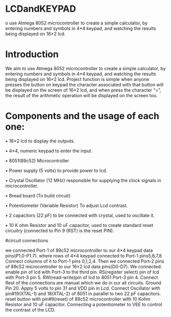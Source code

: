 # LCDandKEYPAD
o use Atmega 8052 microcontroller to create a simple calculator, by entering numbers and symbols in 4*4 keypad, and  watching the results being displayed on 16×2 lcd.

# Introduction 
We aim to use Atmega 8052 microcontroller to create a simple
calculator, by entering numbers and symbols in 4*4 keypad, and 
watching the results being displayed on 16×2 lcd.
Project function is simple when anyone presses the button on 
keypad the character associated with that button will be displayed 
on the screen of 16×2 lcd, and when press the character “=”, the 
result of the arithmetic operation will be displayed on the screen 
too.

# Components and the usage of each one:
• 16×2 lcd to display the outputs.

• 4×4, numeric keypad to enter the input.

• 8051(89c52) Microcontroller

• Power supply (5 volts) to provide power to lcd.

• Crystal Oscillator (12 MHz) responsible for supplying the clock signals in microcontroller.

• Bread board (To build circuit)

• Potentiometer (Variable Resistor) To adjust Lcd contrast.

• 2 capacitors (22 pF) to be connected with crystal, used to 
oscillate it.

• 10 K ohm Resistor and 10 uF capacitor, used to create 
standard reset circuitry (connected to Pin 9 (RST) is the 
reset PIN).


#circuit connections

we connected Port-1 of 89c52 microcontroller to our 4×4
keypad data pins(P1.0-P1.7). 
where rows of 4×4 keypad connected to Port-1 pins5,6,7,8 
Connect columns of it to Port-1 pins 0,1,2,4.
Then we connected Port-2 pins of 89c52 microcontroller to 
our 16×2 lcd data pins(D0-D7). 
We connected:
enable pin of lcd with Port-3 to the third pin. 
RS(register select) pin of lcd with Port-3 pin 5.
RW(read-write)pin of lcd to 8051 Port-3 pin 4.
Connect Rest of the connections are manual which we do 
in our all circuits. 
Ground Pin 20. 
Apply 5 volts to pin 31 and VDD pin in Lcd. 
Connect Oscillator with pin#19(XTAL-1) and 18(XTAL-2) 
of 8051 in parallel to two 22 pF capacitors. 
reset button with pin#9(reset) of 89c52 microcontroller with 
10 Kohm Resistor and 10 uF capacitor.
Connecting a potentiometer to VEE to control the contrast 
of the LCD.
